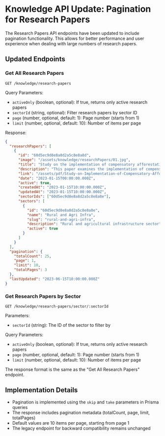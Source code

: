 # Knowledge API Update: Pagination for Research Papers

The Research Papers API endpoints have been updated to include pagination functionality. This allows for better performance and user experience when dealing with large numbers of research papers.

## Updated Endpoints

### Get All Research Papers

```
GET /knowledge/research-papers
```

Query Parameters:
- `activeOnly` (boolean, optional): If true, returns only active research papers
- `sectorId` (string, optional): Filter research papers by sector ID
- `page` (number, optional, default: 1): Page number (starts from 1)
- `limit` (number, optional, default: 10): Number of items per page

Response:
```json
{
  "researchPapers": [
    {
      "id": "60d5ec9d8e8a8d2a5c8e8a8d",
      "image": "/assets/knowledge/researchPapers/01.jpg",
      "title": "Study on the implementation of compensatory afforestation in India",
      "description": "This paper examines the implementation of compensatory afforestation policies in India",
      "link": "/assets/pdf/Study-on-Implementation-of-Compensatory-Afforestation-in-India.pdf",
      "date": "2023-01-15T00:00:00.000Z",
      "active": true,
      "createdAt": "2023-01-15T10:00:00.000Z",
      "updatedAt": "2023-01-15T10:00:00.000Z",
      "sectorIds": ["60d5ec9d8e8a8d2a5c8e8a8e"],
      "sectors": [
        {
          "id": "60d5ec9d8e8a8d2a5c8e8a8e",
          "name": "Rural and Agri Infra",
          "slug": "rural-and-agri-infra",
          "description": "Rural and agricultural infrastructure sector",
          "active": true
        }
      ]
    }
  ],
  "pagination": {
    "totalCount": 25,
    "page": 1,
    "limit": 10,
    "totalPages": 3
  },
  "lastUpdated": "2023-06-15T10:00:00.000Z"
}
```

### Get Research Papers by Sector

```
GET /knowledge/research-papers/sector/:sectorId
```

Parameters:
- `sectorId` (string): The ID of the sector to filter by

Query Parameters:
- `activeOnly` (boolean, optional): If true, returns only active research papers
- `page` (number, optional, default: 1): Page number (starts from 1)
- `limit` (number, optional, default: 10): Number of items per page

The response format is the same as the "Get All Research Papers" endpoint.

## Implementation Details

- Pagination is implemented using the `skip` and `take` parameters in Prisma queries
- The response includes pagination metadata (totalCount, page, limit, totalPages)
- Default values are 10 items per page, starting from page 1
- The legacy endpoint for backward compatibility remains unchanged
